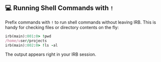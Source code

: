 ## 💻 Running Shell Commands with `!`

Prefix commands with `!` to run shell commands without leaving IRB. This is handy for checking files or directory contents on the fly:

```ruby
irb(main):001:0> !pwd
/home/user/projects
irb(main):002:0> !ls -al
```

The output appears right in your IRB session.